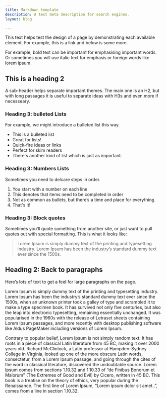 ```yaml
---
title: Markdown template
description: A test meta description for search engines.
layout: blog

---
```


This text helps test the design of a page by demonstrating each available element. For example, this is a link and below is some more.

For example, bold text can be important for emphasising important words. Or sometimes you will use italic text for emphasis or foreign words like lorem ipsum.

## This is a heading 2

A sub-header helps separate important themes. The main one is an H2, but with long passages it is useful to separate ideas with H3s and even more if necesseary.

### Heading 3: bulleted Lists

For example, we might introduce a bulleted list this way.

- This is a bulleted list
- Great for lists!
- Quick-fire ideas or links
- Perfect for skim readers
- There's another kind of list which is just as important.

### Heading 3: Numbers Lists

Sometimes you need to delcare steps in order.

1. You start with a number on each line
2. This denotes that items need to be completed in order
3. Not as common as bullets, but there’s a time and place for everything.
4. That's it!

### Heading 3: Block quotes

Sometimes you’ll quote something from another site, or just want to pull quotes out with special formatting. This is what it looks like:

> Lorem Ipsum is simply dummy text of the printing and typesetting industry. Lorem Ipsum has been the industry’s standard dummy text ever since the 1500s.

## Heading 2: Back to paragraphs

Here’s lots of text to get a feel for large paragraphs on the page.

Lorem Ipsum is simply dummy text of the printing and typesetting industry. Lorem Ipsum has been the industry’s standard dummy text ever since the 1500s, when an unknown printer took a galley of type and scrambled it to make a type specimen book. It has survived not only five centuries, but also the leap into electronic typesetting, remaining essentially unchanged. It was popularised in the 1960s with the release of Letraset sheets containing Lorem Ipsum passages, and more recently with desktop publishing software like Aldus PageMaker including versions of Lorem Ipsum.

Contrary to popular belief, Lorem Ipsum is not simply random text. It has roots in a piece of classical Latin literature from 45 BC, making it over 2000 years old. Richard McClintock, a Latin professor at Hampden-Sydney College in Virginia, looked up one of the more obscure Latin words, consectetur, from a Lorem Ipsum passage, and going through the cites of the word in classical literature, discovered the undoubtable source. Lorem Ipsum comes from sections 1.10.32 and 1.10.33 of “de Finibus Bonorum et Malorum” (The Extremes of Good and Evil) by Cicero, written in 45 BC. This book is a treatise on the theory of ethics, very popular during the Renaissance. The first line of Lorem Ipsum, “Lorem ipsum dolor sit amet..”, comes from a line in section 1.10.32.

 